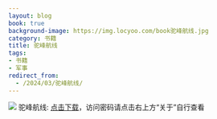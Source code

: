 ```yaml
---
layout: blog
book: true
background-image: https://img.locyoo.com/book驼峰航线.jpg
category: 书籍
title: 驼峰航线
tags:
- 书籍
- 军事
redirect_from:
  - /2024/03/驼峰航线/
---
```

![](https://img.locyoo.com/book驼峰航线.jpg)
驼峰航线: <a name = "ref1" href="https://url18.ctfile.com/f/50983618-1059986278-d802ab?p=3619">点击下载</a>，访问密码请点击右上方“关于”自行查看